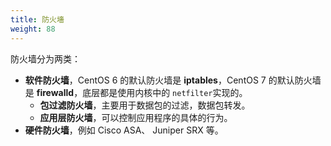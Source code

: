 ```yaml
---
title: 防火墻
weight: 88
---
```


防火墙分为两类：

- **软件防火墙**，CentOS 6 的默认防火墙是 **iptables**，CentOS 7 的默认防火墙是 **firewalld**，底层都是使用内核中的 `netfilter`实现的。
  - **包过滤防火墙**，主要用于数据包的过滤，数据包转发。
  - **应用层防火墙**，可以控制应用程序的具体的行为。
- **硬件防火墙**，例如 Cisco ASA、 Juniper SRX 等。